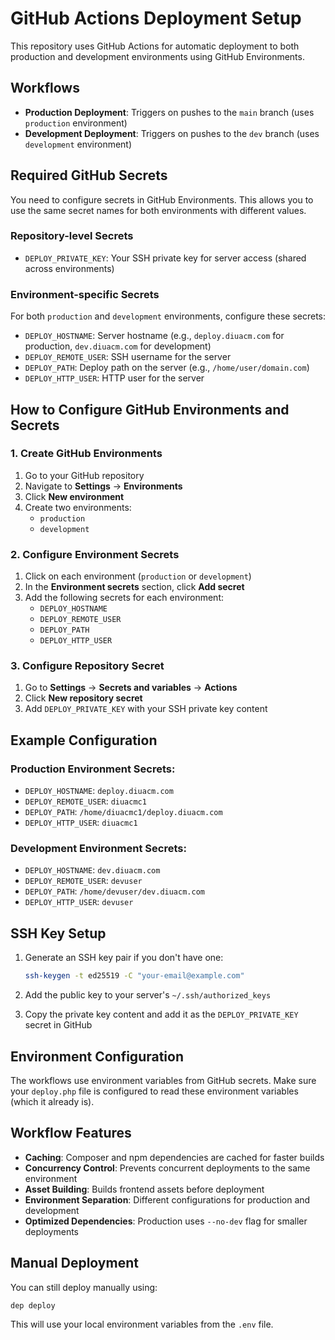 # GitHub Actions Deployment Setup

This repository uses GitHub Actions for automatic deployment to both production and development environments using GitHub Environments.

## Workflows

- **Production Deployment**: Triggers on pushes to the `main` branch (uses `production` environment)
- **Development Deployment**: Triggers on pushes to the `dev` branch (uses `development` environment)

## Required GitHub Secrets

You need to configure secrets in GitHub Environments. This allows you to use the same secret names for both environments with different values.

### Repository-level Secrets
- `DEPLOY_PRIVATE_KEY`: Your SSH private key for server access (shared across environments)

### Environment-specific Secrets

For both `production` and `development` environments, configure these secrets:

- `DEPLOY_HOSTNAME`: Server hostname (e.g., `deploy.diuacm.com` for production, `dev.diuacm.com` for development)
- `DEPLOY_REMOTE_USER`: SSH username for the server
- `DEPLOY_PATH`: Deploy path on the server (e.g., `/home/user/domain.com`)
- `DEPLOY_HTTP_USER`: HTTP user for the server

## How to Configure GitHub Environments and Secrets

### 1. Create GitHub Environments
1. Go to your GitHub repository
2. Navigate to **Settings** → **Environments**
3. Click **New environment**
4. Create two environments:
   - `production`
   - `development`

### 2. Configure Environment Secrets
1. Click on each environment (`production` or `development`)
2. In the **Environment secrets** section, click **Add secret**
3. Add the following secrets for each environment:
   - `DEPLOY_HOSTNAME`
   - `DEPLOY_REMOTE_USER`
   - `DEPLOY_PATH`
   - `DEPLOY_HTTP_USER`

### 3. Configure Repository Secret
1. Go to **Settings** → **Secrets and variables** → **Actions**
2. Click **New repository secret**
3. Add `DEPLOY_PRIVATE_KEY` with your SSH private key content

## Example Configuration

### Production Environment Secrets:
- `DEPLOY_HOSTNAME`: `deploy.diuacm.com`
- `DEPLOY_REMOTE_USER`: `diuacmc1`
- `DEPLOY_PATH`: `/home/diuacmc1/deploy.diuacm.com`
- `DEPLOY_HTTP_USER`: `diuacmc1`

### Development Environment Secrets:
- `DEPLOY_HOSTNAME`: `dev.diuacm.com`
- `DEPLOY_REMOTE_USER`: `devuser`
- `DEPLOY_PATH`: `/home/devuser/dev.diuacm.com`
- `DEPLOY_HTTP_USER`: `devuser`

## SSH Key Setup

1. Generate an SSH key pair if you don't have one:
   ```bash
   ssh-keygen -t ed25519 -C "your-email@example.com"
   ```

2. Add the public key to your server's `~/.ssh/authorized_keys`

3. Copy the private key content and add it as the `DEPLOY_PRIVATE_KEY` secret in GitHub

## Environment Configuration

The workflows use environment variables from GitHub secrets. Make sure your `deploy.php` file is configured to read these environment variables (which it already is).

## Workflow Features

- **Caching**: Composer and npm dependencies are cached for faster builds
- **Concurrency Control**: Prevents concurrent deployments to the same environment
- **Asset Building**: Builds frontend assets before deployment
- **Environment Separation**: Different configurations for production and development
- **Optimized Dependencies**: Production uses `--no-dev` flag for smaller deployments

## Manual Deployment

You can still deploy manually using:
```bash
dep deploy
```

This will use your local environment variables from the `.env` file.
